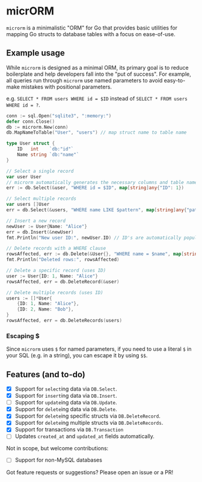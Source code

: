# micrORM

`microrm` is a minimalistic "ORM" for Go that provides basic utilities for mapping Go structs to database tables with a focus on ease-of-use.

## Example usage

While `microrm` is designed as a minimal ORM, its primary goal is to reduce boilerplate and help developers fall into the "put of success". For example, all queries run through `microrm` use named parameters to avoid easy-to-make mistakes with positional parameters.

e.g. `SELECT * FROM users WHERE id = $ID` instead of `SELECT * FROM users WHERE id = ?`.

```go
conn := sql.Open("sqlite3", ":memory:")
defer conn.Close()
db := microrm.New(conn)
db.MapNameToTable("User", "users") // map struct name to table name

type User struct {
    ID   int    `db:"id"`
    Name string `db:"name"`
}

// Select a single record
var user User
// microrm automatically generates the necessary columns and table name
err := db.Select(&user, "WHERE id = $ID", map[string]any{"ID": 1})

// Select multiple records
var users []User
err = db.Select(&users, "WHERE name LIKE $pattern", map[string]any{"pattern": "A%"})

// Insert a new record
newUser := User{Name: "Alice"}
err = db.Insert(&newUser)
fmt.Println("New user ID:", newUser.ID) // ID's are automatically populated after inserts

// Delete records with a WHERE clause
rowsAffected, err := db.Delete(&User{}, "WHERE name = $name", map[string]any{"name": "Alice"})
fmt.Println("Deleted rows:", rowsAffected)

// Delete a specific record (uses ID)
user := User{ID: 1, Name: "Alice"}
rowsAffected, err = db.DeleteRecord(&user)

// Delete multiple records (uses ID)
users := []*User{
    {ID: 1, Name: "Alice"},
    {ID: 2, Name: "Bob"},
}
rowsAffected, err = db.DeleteRecords(users)
```

### Escaping $

Since `microrm` uses `$` for named parameters, if you need to use a literal `$` in your SQL (e.g. in a string), you can escape it by using `$$`.

## Features (and to-do)

- [x] Support for `select`ing data via `DB.Select`.
- [x] Support for `insert`ing data via `DB.Insert`.
- [ ] Support for `update`ing data via `DB.Update`.
- [x] Support for `delete`ing data via `DB.Delete`.
- [x] Support for `delete`ing specific structs via `DB.DeleteRecord`.
- [x] Support for `delete`ing multiple structs via `DB.DeleteRecords`.
- [x] Support for transactions via `DB.Transaction`
- [ ] Updates `created_at` and `updated_at` fields automatically.

Not in scope, but welcome contributions:

- [ ] Support for non-MySQL databases

Got feature requests or suggestions? Please open an issue or a PR!
